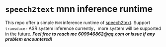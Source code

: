 # `speech2text` mnn inference runtime

This repo offer a simple `MNN` inference runtime of [speech2text](https://github.com/guangkun0818/speech2text). Support `transducer` ASR system inference currently，more system will be supported in the future. ***Feel free to reach me 609946862@qq.com or issue if any problem encountered!***
